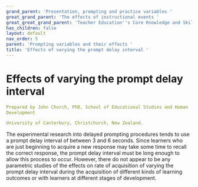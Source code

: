```yaml
---
grand_parent: 'Presentation, prompting and practice variables '
great_grand_parent: 'The effects of instructional events '
great_great_grand_parent: 'Teacher Education''s Core Knowledge and Skills.'
has_children: false
layout: default
nav_order: 5
parent: 'Prompting variables and their effects '
title: 'Effects of varying the prompt delay interval '
---
```

# Effects of varying the prompt delay interval


```yaml
Prepared by John Church, PhD, School of Educational Studies and Human
Development

University of Canterbury, Christchurch, New Zealand.
```


The experimental research into delayed prompting procedures tends to use
a prompt delay interval of between 3 and 6 seconds. Since learners who
are just beginning to acquire a new response may take some time to
recall the correct response, the prompt delay interval must be long
enough to allow this process to occur. However, there do not appear to
be any parametric studies of the effects on rate of acquisition of
varying the prompt delay interval during the acquisition of different
kinds of learning outcomes or with learners at different stages of
development.
